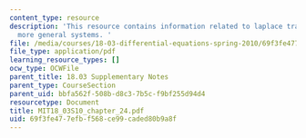 ```yaml
---
content_type: resource
description: 'This resource contains information related to laplace transform and
  more general systems. '
file: /media/courses/18-03-differential-equations-spring-2010/69f3fe477efbf568ce99caded80b9a8f_MIT18_03S10_chapter_24.pdf
file_type: application/pdf
learning_resource_types: []
ocw_type: OCWFile
parent_title: 18.03 Supplementary Notes
parent_type: CourseSection
parent_uid: bbfa562f-508b-d8c3-7b5c-f9bf255d94d4
resourcetype: Document
title: MIT18_03S10_chapter_24.pdf
uid: 69f3fe47-7efb-f568-ce99-caded80b9a8f
---
```

